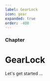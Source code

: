 ```yaml
---
label: GearLock
icon: gear
expanded: true
order: -400
---
```


### Chapter

# GearLock

Let's get started ...
